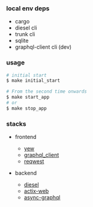 ### local env deps

- cargo
- diesel cli
- trunk cli
- sqlite
- graphql-client cli (dev)

### usage

```sh
# initial start
$ make initial_start

# From the second time onwards
$ make start_app
# or
$ make stop_app
```

### stacks

- frontend

  - [yew](https://yew.rs/)
  - [graphql_client](https://docs.rs/graphql_client/latest/graphql_client/)
  - [reqwest](https://docs.rs/reqwest/latest/reqwest/)

- backend
  - [diesel](https://diesel.rs/)
  - [actix-web](https://actix.rs/)
  - [async-graphql](https://async-graphql.github.io/async-graphql/en/index.html)
